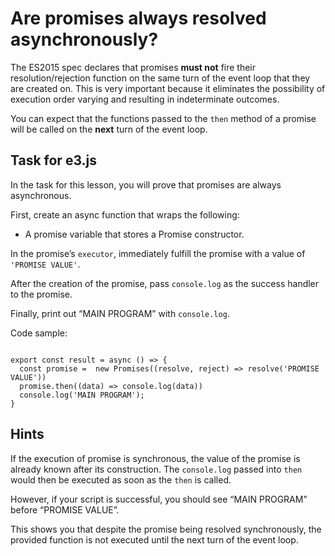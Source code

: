 # Are promises always resolved asynchronously?

The ES2015 spec declares that promises **must not** fire their
resolution/rejection function on the same turn of the event loop that they are
created on. This is very important because it eliminates the possibility of
execution order varying and resulting in indeterminate outcomes.

You can expect that the functions passed to the `then` method of a
promise will be called on the **next** turn of the event loop.

## Task for e3.js

In the task for this lesson, you will prove that promises are always
asynchronous.

First, create an async function that wraps the following:

- A promise variable that stores a Promise constructor.

In the promise’s `executor`, immediately fulfill the promise with a value of
`'PROMISE VALUE'`.

After the creation of the promise, pass `console.log` as the success handler to
the promise.

Finally, print out “MAIN PROGRAM” with `console.log`.

Code sample:

```JS

export const result = async () => {
  const promise =  new Promises((resolve, reject) => resolve('PROMISE VALUE'))
  promise.then((data) => console.log(data))
  console.log('MAIN PROGRAM');
}

```

## Hints

If the execution of promise is synchronous, the value of the promise is already
known after its construction. The `console.log` passed into `then` would then
be executed as soon as the `then` is called.

However, if your script is successful, you should see “MAIN PROGRAM” before
“PROMISE VALUE”.

This shows you that despite the promise being resolved synchronously, the
provided function is not executed until the next turn of the event loop.